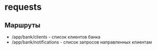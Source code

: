 # requests

## Маршруты

* /app/bank/clients - список клиентов банка
* /app/bank/notifications - список запросов направленных клиентам
